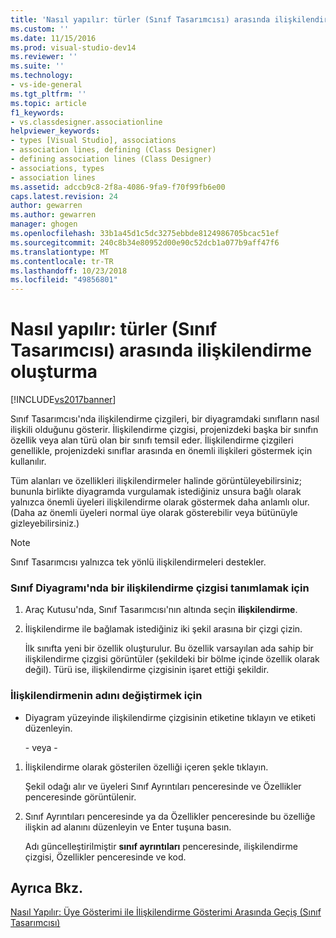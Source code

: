 ```yaml
---
title: 'Nasıl yapılır: türler (Sınıf Tasarımcısı) arasında ilişkilendirme oluşturma | Microsoft Docs'
ms.custom: ''
ms.date: 11/15/2016
ms.prod: visual-studio-dev14
ms.reviewer: ''
ms.suite: ''
ms.technology:
- vs-ide-general
ms.tgt_pltfrm: ''
ms.topic: article
f1_keywords:
- vs.classdesigner.associationline
helpviewer_keywords:
- types [Visual Studio], associations
- association lines, defining (Class Designer)
- defining association lines (Class Designer)
- associations, types
- association lines
ms.assetid: adccb9c8-2f8a-4086-9fa9-f70f99fb6e00
caps.latest.revision: 24
author: gewarren
ms.author: gewarren
manager: ghogen
ms.openlocfilehash: 33b1a45d1c5dc3275ebbde8124986705bcac51ef
ms.sourcegitcommit: 240c8b34e80952d00e90c52dcb1a077b9aff47f6
ms.translationtype: MT
ms.contentlocale: tr-TR
ms.lasthandoff: 10/23/2018
ms.locfileid: "49856801"
---
```

# <a name="how-to-create-associations-between-types-class-designer"></a>Nasıl yapılır: türler (Sınıf Tasarımcısı) arasında ilişkilendirme oluşturma
[!INCLUDE[vs2017banner](../includes/vs2017banner.md)]

Sınıf Tasarımcısı'nda ilişkilendirme çizgileri, bir diyagramdaki sınıfların nasıl ilişkili olduğunu gösterir. İlişkilendirme çizgisi, projenizdeki başka bir sınıfın özellik veya alan türü olan bir sınıfı temsil eder. İlişkilendirme çizgileri genellikle, projenizdeki sınıflar arasında en önemli ilişkileri göstermek için kullanılır.  
  
 Tüm alanları ve özellikleri ilişkilendirmeler halinde görüntüleyebilirsiniz; bununla birlikte diyagramda vurgulamak istediğiniz unsura bağlı olarak yalnızca önemli üyeleri ilişkilendirme olarak göstermek daha anlamlı olur. (Daha az önemli üyeleri normal üye olarak gösterebilir veya bütünüyle gizleyebilirsiniz.)  
  
> [!NOTE]
>  Sınıf Tasarımcısı yalnızca tek yönlü ilişkilendirmeleri destekler.  
  
### <a name="to-define-an-association-line-in-the-class-diagram"></a>Sınıf Diyagramı'nda bir ilişkilendirme çizgisi tanımlamak için  
  
1.  Araç Kutusu'nda, Sınıf Tasarımcısı'nın altında seçin **ilişkilendirme**.  
  
2.  İlişkilendirme ile bağlamak istediğiniz iki şekil arasına bir çizgi çizin.  
  
     İlk sınıfta yeni bir özellik oluşturulur. Bu özellik varsayılan ada sahip bir ilişkilendirme çizgisi görüntüler (şekildeki bir bölme içinde özellik olarak değil). Türü ise, ilişkilendirme çizgisinin işaret ettiği şekildir.  
  
### <a name="to-change-the-name-of-an-association"></a>İlişkilendirmenin adını değiştirmek için  
  
- Diyagram yüzeyinde ilişkilendirme çizgisinin etiketine tıklayın ve etiketi düzenleyin.  
  
  \- veya -  
  
1.  İlişkilendirme olarak gösterilen özelliği içeren şekle tıklayın.  
  
     Şekil odağı alır ve üyeleri Sınıf Ayrıntıları penceresinde ve Özellikler penceresinde görüntülenir.  
  
2.  Sınıf Ayrıntıları penceresinde ya da Özellikler penceresinde bu özelliğe ilişkin ad alanını düzenleyin ve Enter tuşuna basın.  
  
     Adı güncelleştirilmiştir **sınıf ayrıntıları** penceresinde, ilişkilendirme çizgisi, Özellikler penceresinde ve kod.  
  
## <a name="see-also"></a>Ayrıca Bkz.  
 [Nasıl Yapılır: Üye Gösterimi ile İlişkilendirme Gösterimi Arasında Geçiş (Sınıf Tasarımcısı)](../ide/how-to-change-between-member-notation-and-association-notation-class-designer.md)



